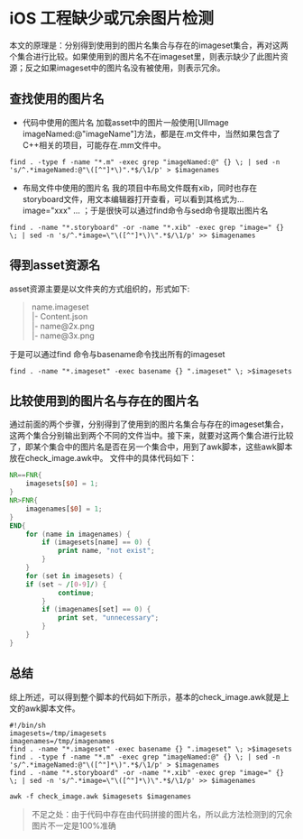 # iOS 工程缺少或冗余图片检测

本文的原理是：分别得到使用到的图片名集合与存在的imageset集合，再对这两个集合进行比较。如果使用到的图片名不在imageset里，则表示缺少了此图片资源；反之如果imageset中的图片名没有被使用，则表示冗余。

## 查找使用的图片名
* 代码中使用的图片名
加载asset中的图片一般使用[UIImage imageNamed:@"imageName"]方法，都是在.m文件中，当然如果包含了C++相关的项目，可能存在.mm文件中。
```shell
find . -type f -name "*.m" -exec grep "imageNamed:@" {} \; | sed -n 's/^.*imageNamed:@"\([^"]*\)".*$/\1/p' > $imagenames
```
* 布局文件中使用的图片名
我的项目中布局文件既有xib，同时也存在storyboard文件，用文本编辑器打开查看，可以看到其格式为... image="xxx" ... ；于是很快可以通过find命令与sed命令提取出图片名
```shell
find . -name "*.storyboard" -or -name "*.xib" -exec grep "image=" {} \; | sed -n 's/^.*image=\"\([^"]*\)\".*$/\1/p' >> $imagenames
```
## 得到asset资源名
asset资源主要是以文件夹的方式组织的，形式如下:

>name.imageset  
>    |- Content.json  
>    |- name\@2x.png  
>    |- name\@3x.png  

于是可以通过find 命令与basename命令找出所有的imageset

```shell
find . -name "*.imageset" -exec basename {} ".imageset" \; >$imagesets
```

## 比较使用到的图片名与存在的图片名
通过前面的两个步骤，分别得到了使用到的图片名集合与存在的imageset集合，这两个集合分别输出到两个不同的文件当中。接下来，就要对这两个集合进行比较了，即某个集合中的图片名是否在另一个集合中，用到了awk脚本，这些awk脚本放在check_image.awk中。
文件中的具体代码如下：
```awk
NR==FNR{
    imagesets[$0] = 1;
}
NR>FNR{
    imagenames[$0] = 1;
}
END{
    for (name in imagenames) {
        if (imagesets[name] == 0) {
            print name, "not exist";
        }
    }
    for (set in imagesets) {
	if (set ~ /[0-9]/) {
            continue;
        }
        if (imagenames[set] == 0) {
            print set, "unnecessary";
        }
    }
}
```

## 总结

综上所述，可以得到整个脚本的代码如下所示，基本的check_image.awk就是上文的awk脚本文件。
```shell
#!/bin/sh
imagesets=/tmp/imagesets
imagenames=/tmp/imagenames
find . -name "*.imageset" -exec basename {} ".imageset" \; >$imagesets
find . -type f -name "*.m" -exec grep "imageNamed:@" {} \; | sed -n 's/^.*imageNamed:@"\([^"]*\)".*$/\1/p' > $imagenames
find . -name "*.storyboard" -or -name "*.xib" -exec grep "image=" {} \; | sed -n 's/^.*image=\"\([^"]*\)\".*$/\1/p' >> $imagenames

awk -f check_image.awk $imagesets $imagenames
```

> 不足之处：由于代码中存在由代码拼接的图片名，所以此方法检测到的冗余图片不一定是100%准确
